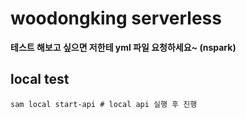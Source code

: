 # woodongking serverless

**테스트 해보고 싶으면 저한테 yml 파일 요청하세요~ (nspark)**

## local test
```shell
sam local start-api # local api 실행 후 진행
```
